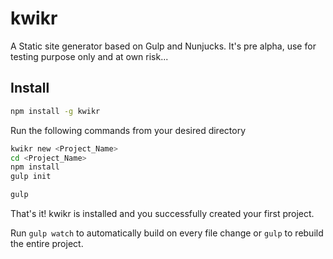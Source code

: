 
# kwikr

A Static site generator based on Gulp and Nunjucks.
It's pre alpha, use for testing purpose only and at own risk...

## Install

```bash
npm install -g kwikr
```

Run the following commands from your desired directory

```bash
kwikr new <Project_Name>
cd <Project_Name>
npm install
gulp init
```

```bash
gulp
```

That's it! kwikr is installed and you successfully created your first project.

Run ```gulp watch``` to automatically build on every file change or ```gulp``` to rebuild the entire project.
